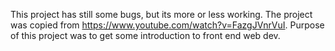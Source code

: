 This project has still some bugs, but its more or less working. 
The project was copied from https://www.youtube.com/watch?v=FazgJVnrVuI.
Purpose of this project was to get some introduction to front end web dev.